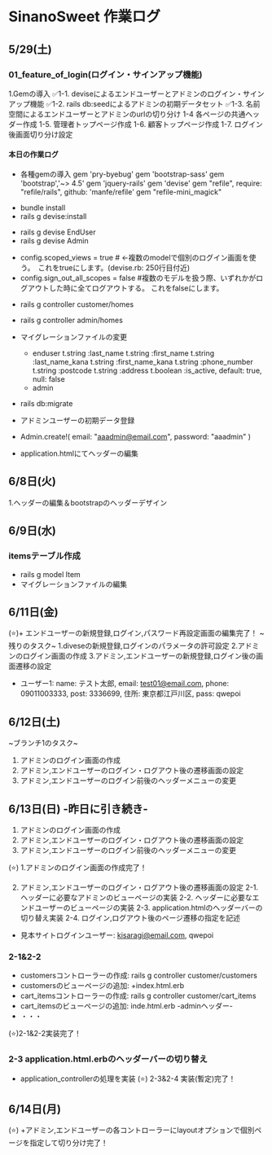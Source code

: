 # SinanoSweet 作業ログ

## 5/29(土)
### 01_feature_of_login(ログイン・サインアップ機能)
1.Gemの導入
 ✅1-1. deviseによるエンドユーザーとアドミンのログイン・サインアップ機能
 ✅1-2. rails db:seedによるアドミンの初期データセット
 ✅1-3. 名前空間によるエンドユーザーとアドミンのurlの切り分け
   1-4  各ページの共通ヘッダー作成
   1-5. 管理者トップページ作成
   1-6. 顧客トップページ作成
   1-7. ログイン後画面切り分け設定
#### 本日の作業ログ
+ 各種gemの導入
gem 'pry-byebug'
gem 'bootstrap-sass'
gem 'bootstrap','~> 4.5'
gem 'jquery-rails'
gem 'devise'
gem "refile", require: "refile/rails", github: 'manfe/refile'
gem "refile-mini_magick"

- bundle install
- rails g devise:install
+ rails g devise EndUser
+ rails g devise Admin
- config.scoped_views = true  # ←複数のmodelで個別のログイン画面を使う。　これをtrueにします。(devise.rb: 250行目付近)
- config.sign_out_all_scopes = false  #複数のモデルを扱う際、いずれかがログアウトした時に全てログアウトする。 これをfalseにします。

+ rails g controller customer/homes
+ rails g controller admin/homes

+ マイグレーションファイルの変更
  - enduser
      t.string :last_name
      t.string :first_name
      t.string :last_name_kana
      t.string :first_name_kana
      t.string :phone_number
      t.string :postcode
      t.string :address
      t.boolean :is_active, default: true, null: false
  - admin

- rails db:migrate
+ アドミンユーザーの初期データ登録
+ Admin.create!(
    email: "aaadmin@email.com",
    password: "aaadmin"
)

+ application.htmlにてヘッダーの編集
  

## 6/8日(火)
1.ヘッダーの編集＆bootstrapのヘッダーデザイン

## 6/9日(水)
### itemsテーブル作成
 + rails g model Item
 + マイグレーションファイルの編集

## 6/11日(金)
(⭐️)+ エンドユーザーの新規登録,ログイン,パスワード再設定画面の編集完了！
~残りのタスク~
1.diveseの新規登録,ログインのパラメータの許可設定
2.アドミンのログイン画面の作成
3.アドミン,エンドユーザーの新規登録,ログイン後の画面遷移の設定

+ ユーザー1: name: テスト太郎, email: test01@email.com, phone: 09011003333, post: 3336699, 住所: 東京都江戸川区, pass: qwepoi

## 6/12日(土)
~ブランチ1のタスク~
1. アドミンのログイン画面の作成
2. アドミン,エンドユーザーのログイン・ログアウト後の遷移画面の設定
3. アドミン,エンドユーザーのログイン前後のヘッダーメニューの変更

## 6/13日(日) -昨日に引き続き-
1. アドミンのログイン画面の作成
2. アドミン,エンドユーザーのログイン・ログアウト後の遷移画面の設定
3. アドミン,エンドユーザーのログイン前後のヘッダーメニューの変更

(⭐️) 1.アドミンのログイン画面の作成完了！

2. アドミン,エンドユーザーのログイン・ログアウト後の遷移画面の設定
  2-1. ヘッダーに必要なアドミンのビューページの実装
  2-2. ヘッダーに必要なエンドユーザーのビューページの実装
  2-3. application.htmlのヘッダーバーの切り替え実装
  2-4. ログイン,ログアウト後のページ遷移の指定を記述

+ 見本サイトログインユーザー: kisaragi@email.com, qwepoi

### 2-1&2-2
+ customersコントローラーの作成: rails g controller customer/customers
+ customersのビューページの追加: +index.html.erb
+ cart_itemsコントローラーの作成: rails g controller customer/cart_items
+ cart_itemsのビューページの追加: inde.html.erb
-adminヘッダー-
+ ・・・

(⭐️)2-1&2-2実装完了！

### 2-3 application.html.erbのヘッダーバーの切り替え
+ application_controllerの処理を実装
(⭐️) 2-3&2-4 実装(暫定)完了！

## 6/14日(月)
(⭐️) +アドミン,エンドユーザーの各コントローラーにlayoutオプションで個別ページを指定して切り分け完了！